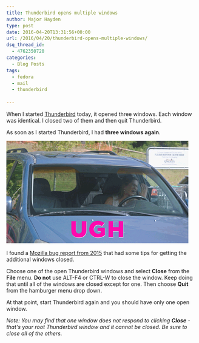 ```yaml
---
title: Thunderbird opens multiple windows
author: Major Hayden
type: post
date: 2016-04-20T13:31:56+00:00
url: /2016/04/20/thunderbird-opens-multiple-windows/
dsq_thread_id:
  - 4762350720
categories:
  - Blog Posts
tags:
  - fedora
  - mail
  - thunderbird

---
```

When I started [Thunderbird][1] today, it opened three windows. Each window was identical. I closed two of them and then quit Thunderbird.

As soon as I started Thunderbird, I had **three windows again**.

[<img src="/wp-content/uploads/2016/04/ugh.gif" alt="Ugh thunderbird!" width="480" height="270" class="aligncenter size-full wp-image-6157" />][2]

I found a [Mozilla bug report from 2015][3] that had some tips for getting the additional windows closed.

Choose one of the open Thunderbird windows and select **Close** from the **File** menu. **Do not** use ALT-F4 or CTRL-W to close the window. Keep doing that until all of the windows are closed except for one. Then choose **Quit** from the hamburger menu drop down.

At that point, start Thunderbird again and you should have only one open window.

_Note: You may find that one window does not respond to clicking **Close** - that's your root Thunderbird window and it cannot be closed. Be sure to close all of the others._

 [1]: https://www.mozilla.org/en-US/thunderbird/
 [2]: /wp-content/uploads/2016/04/ugh.gif
 [3]: https://bugzilla.mozilla.org/show_bug.cgi?id=531588#c12
